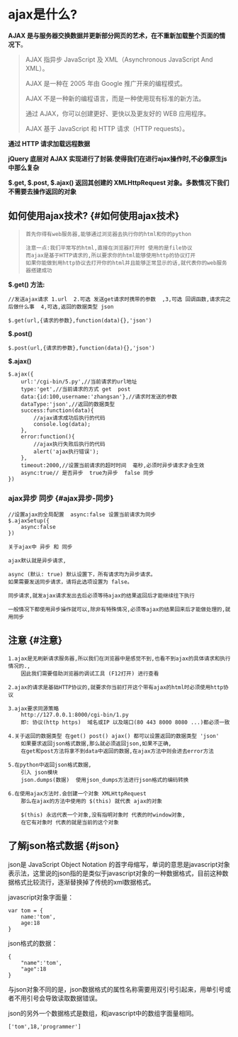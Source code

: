 # ajax是什么?

**AJAX 是与服务器交换数据并更新部分网页的艺术，在不重新加载整个页面的情况下**。

> AJAX 指异步 JavaScript 及 XML（Asynchronous JavaScript And XML）。
>
> AJAX 是一种在 2005 年由 Google 推广开来的编程模式。
>
> AJAX 不是一种新的编程语言，而是一种使用现有标准的新方法。
>
> 通过 AJAX，你可以创建更好、更快以及更友好的 WEB 应用程序。
>
> AJAX 基于 JavaScript 和 HTTP 请求（HTTP requests）。

**通过 HTTP 请求加载远程数据**

**jQuery 底层对 AJAX 实现进行了封装.使得我们在进行ajax操作时,不必像原生js中那么复杂**

**$.get, $.post, $.ajax\(\) 返回其创建的 XMLHttpRequest 对象。多数情况下我们不需要去操作返回的对象**

## 如何使用ajax技术? {#如何使用ajax技术}

> ```
> 首先你得有web服务器,能够通过浏览器去执行你的html和你的python
> ```
>
> ```
> 注意一点:我们平常写的html,直接在浏览器打开时 使用的是file协议
> 而ajax是基于HTTP请求的,所以要求你的html能够使用http的协议打开
> 如果你能做到用http协议去打开你的html并且能够正常显示的话,就代表你的web服务器搭建成功
> ```

**$.get\(\) 方法:**

```
//发送ajax请求 1.url  2.可选 发送get请求时携带的参数  ,3,可选 回调函数,请求完之后做什么事  4,可选,返回的数据类型 json

$.get(url,{请求的参数},function(data){},'json')
```

**$.post\(\)**

```
$.post(url,{请求的参数},function(data){},'json')
```

**$.ajax\(\)**

```
$.ajax({
    url:'/cgi-bin/5.py',//当前请求的url地址
    type:'get',//当前请求的方式 get  post
    data:{id:100,username:'zhangsan'},//请求时发送的参数
    dataType:'json',//返回的数据类型
    success:function(data){
        //ajax请求成功后执行的代码
        console.log(data);
    },
    error:function(){
        //ajax执行失败后执行的代码
        alert('ajax执行错误');
    },
    timeout:2000,//设置当前请求的超时时间  毫秒,必须时异步请求才会生效
    async:true// 是否异步  true为异步  false 同步
})
```

### ajax异步 同步 {#ajax异步-同步}

```
//设置ajax的全局配置  async:false 设置当前请求为同步
$.ajaxSetup({
    async:false
})

关于ajax中 异步 和 同步 

ajax默认就是异步请求,

async (默认: true) 默认设置下，所有请求均为异步请求。
如果需要发送同步请求，请将此选项设置为 false。

同步请求,就发ajax请求发出去后必须等待ajax的结果返回后才能继续往下执行

一般情况下都使用异步操作就可以,除非有特殊情况,必须等ajax的结果回来后才能做处理的,就用同步
```

## 注意 {#注意}

```
1.ajax是无刷新请求服务器,所以我们在浏览器中是感觉不到,也看不到ajax的具体请求和执行情况的.,
    因此我们需要借助浏览器的调试工具 (F12打开) 进行查看

2.ajax的请求是基础HTTP协议的,就要求你当前打开这个带有ajax的html时必须使用http协议

3.ajax要求同源策略
    http://127.0.0.1:8000/cgi-bin/1.py
    即: 协议(http https)  域名或IP 以及端口(80 443 8000 8080 ...)都必须一致

4.关于返回的数据类型 在get() post() ajax() 都可以设置返回的数据类型 'json'
    如果要求返回json格式数据,那么就必须返回json,如果不正确,
    在get和post方法将拿不到data中返回的数据,在ajax方法中则会进去error方法

5.在python中返回json格式数据,
    引入 json模块
    json.dumps(数据)  使用json_dumps方法进行json格式的编码转换

6.在使用ajax方法时.会创建一个对象 XMLHttpRequest
    那么在ajax的方法中使用的 $(this) 就代表 ajax的对象

    $(this) 永远代表一个对象,没有指明对象时 代表的时window对象,
    在它有对象时 代表的就是当前的这个对象
```

## 了解json格式数据 {#json}

json是 JavaScript Object Notation 的首字母缩写，单词的意思是javascript对象表示法，这里说的json指的是类似于javascript对象的一种数据格式，目前这种数据格式比较流行，逐渐替换掉了传统的xml数据格式。

javascript对象字面量：

```
var tom = {
    name:'tom',
    age:18
}
```

json格式的数据：

```
{
    "name":'tom',
    "age":18
}
```

与json对象不同的是，json数据格式的属性名称需要用双引号引起来，用单引号或者不用引号会导致读取数据错误。

json的另外一个数据格式是数组，和javascript中的数组字面量相同。

```
['tom',18,'programmer']
```



